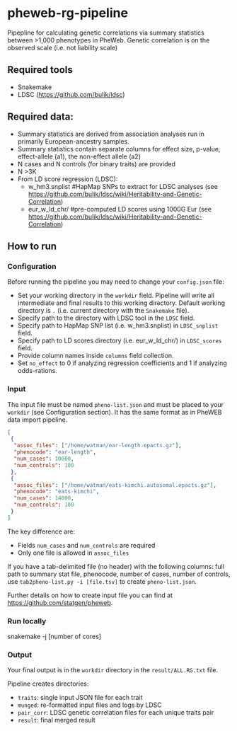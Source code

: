 # pheweb-rg-pipeline

Pipepline for calculating genetic correlations via summary statistics between >1,000 phenotypes in PheWeb.
Genetic correlation is on the observed scale (i.e. not liability scale)

## Required tools
- Snakemake
- LDSC (https://github.com/bulik/ldsc)

## Required data:
- Summary statistics are derived from association analyses run in primarily European-ancestry samples. 
- Summary statistics contain separate columns for effect size, p-value, effect-allele (a1), the non-effect allele (a2)
- N cases and N controls (for binary traits) are provided
- N >3K 
- From LD score regression (LDSC): 
    - w_hm3.snplist #HapMap SNPs to extract for LDSC analyses (see https://github.com/bulik/ldsc/wiki/Heritability-and-Genetic-Correlation)
    - eur_w_ld_chr/ #pre-computed LD scores using 1000G Eur (see https://github.com/bulik/ldsc/wiki/Heritability-and-Genetic-Correlation)

## How to run

### Configuration

Before running the pipeline you may need to change your `config.json` file:
- Set your working directory in the `workdir` field. Pipeline will write all intermediate and final results to this working directory. Default working directory is `.` (i.e. current directory with the `Snakemake` file).
- Specify path to the directory with LDSC tool in the `LDSC` field.
- Specify path to HapMap SNP list (i.e. w_hm3.snplist) in `LDSC_snplist` field.
- Specify path to LD scores directory (i.e. eur_w_ld_chr/) in `LDSC_scores` field.
- Provide column names inside `columns` field collection.
- Set `no_effect` to 0 if analyzing regression coefficients and 1 if analyzing odds-rations.

### Input

The input file must be named `pheno-list.json` and must be placed to your `workdir` (see Configuration section). It has the same format as in PheWEB data import pipeline.
```json
[
 {
  "assoc_files": ["/home/watman/ear-length.epacts.gz"],
  "phenocode": "ear-length",
  "num_cases": 10000,
  "num_controls": 100
 },
 {
  "assoc_files": ["/home/watman/eats-kimchi.autosomal.epacts.gz"],
  "phenocode": "eats-kimchi",
  "num_cases": 14000,
  "num_controls": 100
 }
]
```

The key difference are:
-  Fields `num_cases` and `num_controls` are required
-  Only one file is allowed in `assoc_files`

If you have a tab-delimited file (no header) with the following columns: full path to summary stat file, phenocode, number of cases, number of controls, use `tab2pheno-list.py -i [file.tsv]` to create `pheno-list.json`.

Further details on how to create input file you can find at https://github.com/statgen/pheweb.

### Run locally

snakemake -j [number of cores]

### Output

Your final output is in the `workdir` directory in the `result/ALL.RG.txt` file.

Pipeline creates directories:
- `traits`: single input JSON file for each trait
- `munged`: re-formatted input files and logs by LDSC 
- `pair_corr`: LDSC genetic correlation files for each unique traits pair
- `result`: final merged result
